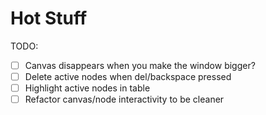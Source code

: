 # Hot Stuff

TODO:
- [ ] Canvas disappears when you make the window bigger?
- [ ] Delete active nodes when del/backspace pressed
- [ ] Highlight active nodes in table
- [ ] Refactor canvas/node interactivity to be cleaner
